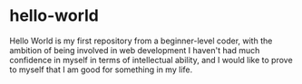 # hello-world
Hello World is my first repository from a beginner-level coder, with the ambition of being involved in web development
I haven't had much confidence in myself in terms of intellectual ability, and I would like to prove to myself that I am good for something in my life.
